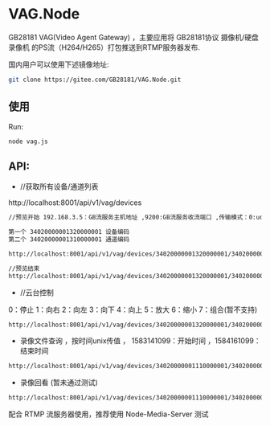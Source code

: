 # VAG.Node

GB28181 VAG(Video Agent Gateway) ，主要应用将 GB28181协议 摄像机/硬盘录像机 的PS流（H264/H265）打包推送到RTMP服务器发布.

国内用户可以使用下述镜像地址:

```bash
git clone https://gitee.com/GB28181/VAG.Node.git
```

## 使用

Run:

```bash
node vag.js
```

## API:

+ //获取所有设备/通道列表

http://localhost:8001/api/v1/vag/devices

```bash
//预览开始 192.168.3.5：GB流服务主机地址 ,9200:GB流服务收流端口 ,传输模式：0:udp ,1:tcp背动,2:tcp主动

第一个 34020000001320000001 设备编码
第二个 34020000001310000001 通道编码

http://localhost:8001/api/v1/vag/devices/34020000001320000001/34020000001310000001/realplay/start/192.168.3.5/9200/0

//预览结束
http://localhost:8001/api/v1/vag/devices/34020000001320000001/34020000001310000001/realplay/stop/192.168.3.5/9200/0
```

+ //云台控制

0：停止
1：向右
2：向左
3：向下
4：向上
5：放大
6：缩小
7：组合(暂不支持)

```bash
http://localhost:8001/api/v1/vag/devices/34020000001320000001/34020000001310000001/ptz/0
```

+ 录像文件查询 ，按时间unix传值 ， 1583141099：开始时间 ，1584161099： 结束时间

```bash
http://localhost:8001/api/v1/vag/devices/34020000001110000001/34020000001320000001/recordQuery/1592021099/1592161099
```

+ 录像回看 (暂未通过测试)

```bash
http://localhost:8001/api/v1/vag/devices/34020000001110000001/34020000001320000001/playback/start/1592029748/1592161099/192.168.3.5/9200/0
```
配合 RTMP 流服务器使用，推荐使用 Node-Media-Server 测试
